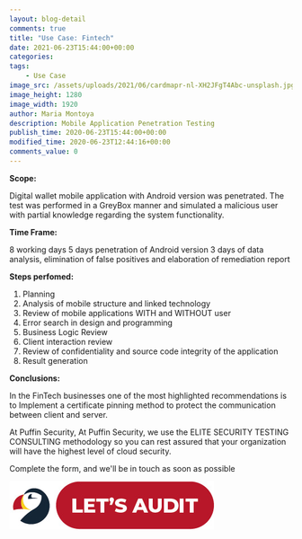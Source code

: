 ```yaml
---
layout: blog-detail
comments: true 
title: "Use Case: Fintech"
date: 2021-06-23T15:44:00+00:00
categories:
tags:
    - Use Case
image_src: /assets/uploads/2021/06/cardmapr-nl-XH2JFgT4Abc-unsplash.jpg
image_height: 1280
image_width: 1920
author: Maria Montoya
description: Mobile Application Penetration Testing
publish_time: 2020-06-23T15:44:00+00:00
modified_time: 2020-06-23T12:44:16+00:00
comments_value: 0
---
```

**Scope:**

Digital wallet mobile application with Android version was penetrated. The test was performed in a GreyBox manner and simulated a malicious user with partial knowledge regarding the system functionality.

**Time Frame:**

8 working days
5 days penetration of Android version
3 days of data analysis, elimination of false positives and elaboration of remediation report

**Steps perfomed:**
1. Planning
2. Analysis of mobile structure and linked technology
3. Review of mobile applications WITH and WITHOUT user
4. Error search in design and programming
5. Business Logic Review 
6. Client interaction review
7. Review of confidentiality and source code integrity of the application
8. Result generation

**Conclusions:**

In the FinTech businesses one of the most highlighted recommendations is to Implement a certificate pinning method to protect the communication between client and server.

At Puffin Security, At Puffin Security, we use the ELITE SECURITY TESTING CONSULTING methodology so you can rest assured that your organization will have the highest level of cloud security. 

Complete the form, and we'll be in touch as soon as possible

[![Lets Audit Button](/assets/uploads/2023/01/Puffin-security-blog-button-lest-audit-2.jpg 'lets Audit Button')](https://hub.puffinsecurity.com/quote)
